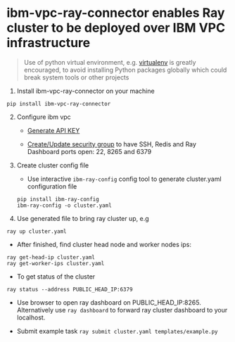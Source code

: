 # ibm-vpc-ray-connector enables Ray cluster to be deployed over IBM VPC infrastructure

> Use of python virtual environment, e.g. [virtualenv](https://virtualenv.pypa.io/en/latest) is greatly encouraged, to avoid installing Python packages globally which could break system tools or other projects

1. Install ibm-vpc-ray-connector on your machine

```
pip install ibm-vpc-ray-connector
```

2. Configure ibm vpc
    * [Generate API KEY](https://www.ibm.com/docs/en/spectrumvirtualizecl/8.1.3?topic=installing-creating-api-key)

    * [Create/Update security group](https://cloud.ibm.com/docs/vpc?topic=vpc-configuring-the-security-group) to have SSH, Redis and Ray Dashboard ports open: 22, 8265 and 6379

3. Create cluster config file

    * Use interactive `ibm-ray-config` config tool to generate cluster.yaml configuration file
    ```
    pip install ibm-ray-config
    ibm-ray-config -o cluster.yaml
    ```
    
4. Use generated file to bring ray cluster up, e.g

```ray up cluster.yaml```

* After finished, find cluster head node and worker nodes ips:

```
ray get-head-ip cluster.yaml
ray get-worker-ips cluster.yaml
```

* To get status of the cluster

```
ray status --address PUBLIC_HEAD_IP:6379
```

* Use browser to open ray dashboard on PUBLIC_HEAD_IP:8265. Alternatively use `ray dashboard` to forward ray cluster dashboard to your localhost. 

* Submit example task `ray submit cluster.yaml templates/example.py`

